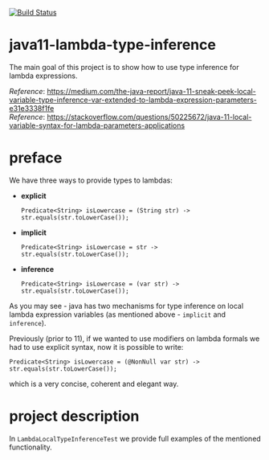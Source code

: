 [![Build Status](https://travis-ci.com/mtumilowicz/java11-lambda-type-inference.svg?branch=master)](https://travis-ci.com/mtumilowicz/java11-lambda-type-inference)

# java11-lambda-type-inference
The main goal of this project is to show how to use type inference
for lambda expressions.

_Reference_: https://medium.com/the-java-report/java-11-sneak-peek-local-variable-type-inference-var-extended-to-lambda-expression-parameters-e31e3338f1fe  
_Reference_: https://stackoverflow.com/questions/50225672/java-11-local-variable-syntax-for-lambda-parameters-applications

# preface
We have three ways to provide types to lambdas:
* **explicit**
    ```
    Predicate<String> isLowercase = (String str) -> str.equals(str.toLowerCase());
    ```
* **implicit**
    ```
    Predicate<String> isLowercase = str -> str.equals(str.toLowerCase());
    ```
* **inference**
    ```
    Predicate<String> isLowercase = (var str) -> str.equals(str.toLowerCase());
    ```
As you may see - java has two mechanisms for type inference on local 
lambda expression variables (as mentioned above - `implicit` and 
`inference`).

Previously (prior to 11), if we wanted to use modifiers on lambda formals 
we had to use explicit syntax, now it is possible to write:
```
Predicate<String> isLowercase = (@NonNull var str) -> str.equals(str.toLowerCase());
```
which is a very concise, coherent and elegant way.

# project description
In `LambdaLocalTypeInferenceTest` we provide full examples of the 
mentioned functionality.
